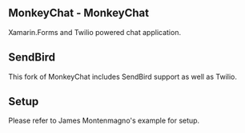 ## MonkeyChat - MonkeyChat

Xamarin.Forms and Twilio powered chat application.

## SendBird

This fork of MonkeyChat includes SendBird support as well as Twilio.

## Setup

Please refer to James Montenmagno's example for setup.
